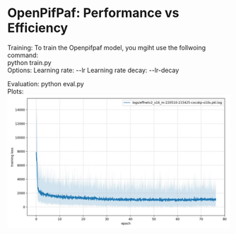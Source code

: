 # OpenPifPaf: Performance vs Efficiency<br />
Training: 
To train the Openpifpaf model, you mgiht use the follwoing command:<br />
python train.py<br />
Options:
Learning rate: --lr 
Learning rate decay: --lr-decay

Evaluation: python eval.py<br />
Plots:<br />
![alt text](all-images/effnet/0008.jpeg) <br />

